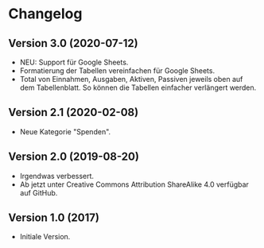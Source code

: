 # Changelog

## Version 3.0 (2020-07-12)

- NEU: Support für Google Sheets.
- Formatierung der Tabellen vereinfachen für Google Sheets.
- Total von Einnahmen, Ausgaben, Aktiven, Passiven jeweils oben auf dem Tabellenblatt. So können die Tabellen einfacher verlängert werden.

## Version 2.1 (2020-02-08)

- Neue Kategorie "Spenden".

## Version 2.0 (2019-08-20)

- Irgendwas verbessert.
- Ab jetzt unter Creative Commons Attribution ShareAlike 4.0 verfügbar auf GitHub.

## Version 1.0 (2017)

- Initiale Version.
